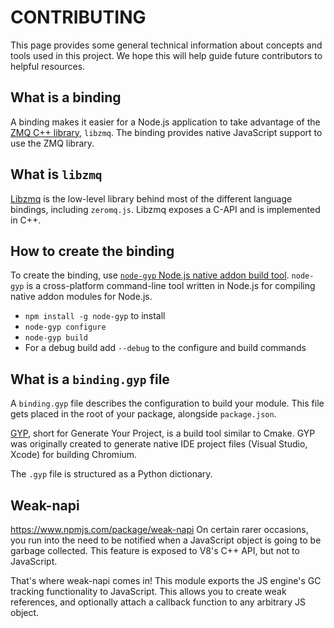 # CONTRIBUTING

This page provides some general technical information about concepts and tools
used in this project. We hope this will help guide future contributors to
helpful resources.

## What is a binding

A binding makes it easier for a Node.js application to take advantage of the
[ZMQ C++ library](https://github.com/zeromq/libzmq), `libzmq`. The binding
provides native JavaScript support to use the ZMQ library.

## What is `libzmq`

[Libzmq](https://github.com/zeromq/libzmq) is the low-level library behind most
of the different language bindings, including `zeromq.js`. Libzmq exposes a
C-API and is implemented in C++.

## How to create the binding

To create the binding, use
[`node-gyp` Node.js native addon build tool](https://www.npmjs.com/package/node-gyp).
`node-gyp` is a cross-platform command-line tool written in Node.js for
compiling native addon modules for Node.js.

- `npm install -g node-gyp` to install
- `node-gyp configure`
- `node-gyp build`
- For a debug build add `--debug` to the configure and build commands

## What is a `binding.gyp` file

A `binding.gyp` file describes the configuration to build your module. This file
gets placed in the root of your package, alongside `package.json`.

[GYP](https://gyp.gsrc.io/index.md), short for Generate Your Project, is a build
tool similar to Cmake. GYP was originally created to generate native IDE project
files (Visual Studio, Xcode) for building Chromium.

The `.gyp` file is structured as a Python dictionary.

## Weak-napi

https://www.npmjs.com/package/weak-napi On certain rarer occasions, you run into
the need to be notified when a JavaScript object is going to be garbage
collected. This feature is exposed to V8's C++ API, but not to JavaScript.

That's where weak-napi comes in! This module exports the JS engine's GC tracking
functionality to JavaScript. This allows you to create weak references, and
optionally attach a callback function to any arbitrary JS object.
